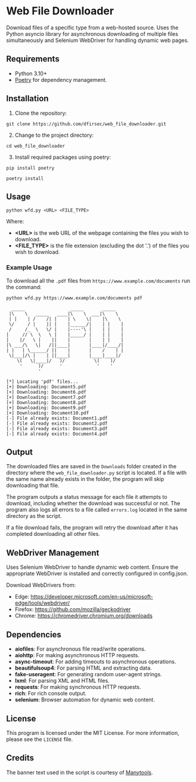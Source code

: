 # Web File Downloader

Download files of a specific type from a web-hosted source. Uses the Python asyncio library for asynchronous downloading of multiple files simultaneously and Selenium WebDriver for handling dynamic web pages.

## Requirements

- Python 3.10+
- [Poetry](https://python-poetry.org/) for dependency management.

## Installation

1. Clone the repository:

```text
git clone https://github.com/dfirsec/web_file_downloader.git
```

2. Change to the project directory:

```text
cd web_file_downloader
```

3. Install required packages using poetry:

```text
pip install poetry

poetry install
```

## Usage

`python wfd.py <URL> <FILE_TYPE>`

Where:

- **\<URL\>** is the web URL of the webpage containing the files you wish to download.
- **\<FILE_TYPE\>** is the file extension (excluding the dot '.') of the files you wish to download.

### Example Usage

To download all the `.pdf` files from `https://www.example.com/documents` run the command:

`python wfd.py https://www.example.com/documents pdf`

```text
  _____                 _____       _____
 |\    \   _____   ____|\    \  ___|\    \
 | |    | /    /| |    | \    \|    |\    \
 \/     / |    || |    |______/|    | |    |
 /     /_  \   \/ |    |----'\ |    | |    |
|     // \  \   \ |    |_____/ |    | |    |
|    |/   \ |    ||    |       |    | |    |
|\ ___/\   \|   /||____|       |____|/____/|
| |   | \______/ ||    |       |    /    | |
 \|___|/\ |    | ||____|       |____|____|/
    \(   \|____|/   )/           \(    )/
     '      )/      '             '    '
            '

[*] Locating 'pdf' files...
[+] Downloading: Document5.pdf
[+] Downloading: Document6.pdf
[+] Downloading: Document7.pdf
[+] Downloading: Document8.pdf
[+] Downloading: Document9.pdf
[+] Downloading: Document10.pdf
[-] File already exists: Document1.pdf
[-] File already exists: Document2.pdf
[-] File already exists: Document3.pdf
[-] File already exists: Document4.pdf
```

## Output

The downloaded files are saved in the `Downloads` folder created in the directory where the `web_file_downloader.py` script is located. If a file with the same name already exists in the folder, the program will skip downloading that file.

The program outputs a status message for each file it attempts to download, including whether the download was successful or not. The program also logs all errors to a file called `errors.log` located in the same directory as the script.

If a file download fails, the program will retry the download after it has completed downloading all other files.

## WebDriver Management

Uses Selenium WebDriver to handle dynamic web content. Ensure the appropriate WebDriver is installed and correctly configured in config.json.

Download WebDrivers from:

- Edge: <https://developer.microsoft.com/en-us/microsoft-edge/tools/webdriver/>
- Firefox: <https://github.com/mozilla/geckodriver>
- Chrome: <https://chromedriver.chromium.org/downloads>

## Dependencies

- **aiofiles**: For asynchronous file read/write operations.
- **aiohttp**: For making asynchronous HTTP requests.
- **async-timeout**: For adding timeouts to asynchronous operations.
- **beautifulsoup4**: For parsing HTML and extracting data.
- **fake-useragent**: For generating random user-agent strings.
- **lxml**: For parsing XML and HTML files.
- **requests**: For making synchronous HTTP requests.
- **rich**: For rich console output.
- **selenium**: Browser automation for dynamic web content.

## License

This program is licensed under the MIT License. For more information, please see the `LICENSE` file.

## Credits

The banner text used in the script is courtesy of [Manytools](https://manytools.org/hacker-tools/ascii-banner/).
